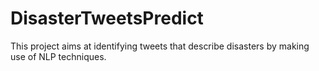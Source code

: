 # DisasterTweetsPredict
This project aims at identifying tweets that describe disasters by making use of NLP techniques.
